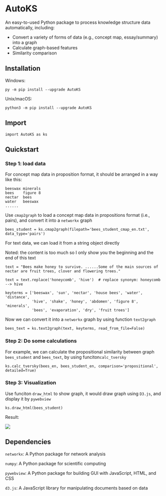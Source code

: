 # AutoKS

An easy-to-used Python package to process knowledge structure data automatically, including:
- Convert a variety of forms of data (e.g., concept map, essay/summary) into a graph
- Calculate graph-based features
- Similarity comparison

## Installation

Windows:

`py -m pip install --upgrade AutoKS`

Unix/macOS:

`python3 -m pip install --upgrade AutoKS`

## Import

```
import AutoKS as ks
```

## Quickstart

### Step 1: load data

For concept map data in proposition format, it should be arranged in a way like this: 

```
beeswax	minerals
bees	figure 8
nectar	bees
water	beeswax
......
```

Use `cmap2graph` to load a concept map data in propositions format (i.e., pairs), and convert it into a `networkx` graph

```
bees_student = ks.cmap2graph(filepath='bees_student_cmap_en.txt', data_type='pairs')
```

For text data, we can load it from a string object directly

Noted: the content is too much so I only show you the beginning and the end of this text

```
text = "Bees make honey to survive. ......Some of the main sources of nectar are fruit trees, clover and flowering trees."

text = text.replace('honeycomb', 'hive')  # replace synonym: honeycomb --> hive

keyterms = ['beeswax', 'sun', 'nectar', 'house bees', 'water', 'distance',
            'hive', 'shake', 'honey', 'abdomen', 'figure 8', 'minerals',
            'bees', 'evaporation', 'dry', 'fruit trees']
```

Now we can convert it into a `networkx` graph by using function `text2graph`

```
bees_text = ks.text2graph(text, keyterms, read_from_file=False)
```

### Step 2: Do some calculations

For example, we can calculate the propositional similarity between graph `bees_student` and `bees_text`, by using funciton`calc_tversky`

```
ks.calc_tversky(bees_en, bees_student_en, comparison='propositional', detailed=True)
```

### Step 3: Visualization

Use funciton `draw_html` to show graph, it would draw graph using `D3.js`, and display it by `pywebview`

```
ks.draw_html(bees_student)
```

Result:

<img src="https://github.com/weiziqian1996/AutoKS/blob/main/example/bees_student_cmap.svg" align="center">

## Dependencies

`networkx`: A Python package for network analysis

`numpy`: A Python package for scientific computing

`pywebview`: A Python package for building GUI with JavaScript, HTML, and CSS

`d3.js`: A JavaScript library for manipulating documents based on data
